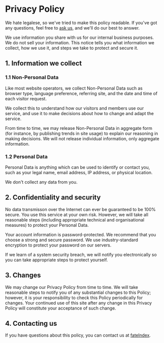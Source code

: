 # Privacy Policy

We hate legalese, so we've tried to make this policy readable. If you've got any questions, feel free to [ask us](mailto:peterguanjun1992@gmail.com), and we'll do our best to answer.

We use information you share with us for our internal business purposes. We do not sell your information. This notice tells you what information we collect, how we use it, and steps we take to protect and secure it.

## 1. Information we collect

### 1.1 Non-Personal Data

Like most website operators, we collect Non-Personal Data such as browser type, language preference, referring site, and the date and time of each visitor request.

We collect this to understand how our visitors and members use our service, and use it to make decisions about how to change and adapt the service.

From time to time, we may release Non-Personal Data in aggregate form (for instance, by publishing trends in site usage) to explain our reasoning in making decisions. We will not release individual information, only aggregate information.

### 1.2 Personal Data

Personal Data is anything which can be used to identify or contact you, such as your legal name, email address, IP address, or physical location.

We don't collect any data from you.

## 2. Confidentiality and security

No data transmisson over the Internet can ever be guaranteed to be 100% secure. You use this service at your own risk. However, we will take all reasonable steps (including appropriate technical and organisational measures) to protect your Personal Data.

Your account information is password-protected. We recommend that you choose a strong and secure password. We use industry-standard encryption to protect your password on our servers.

If we learn of a system security breach, we will notify you electronically so you can take appropriate steps to protect yourself.


## 3. Changes

We may change our Privacy Policy from time to time. We will take reasonable steps to notify you of any substantial changes to this Policy; however, it is your responsibility to check this Policy periodically for changes. Your continued use of this site after any change in this Privacy Policy will constitute your acceptance of such change.

## 4. Contacting us

If you have questions about this policy, you can contact us at [fateIndex](mailto:peterguanjun1992@gmail.com).
